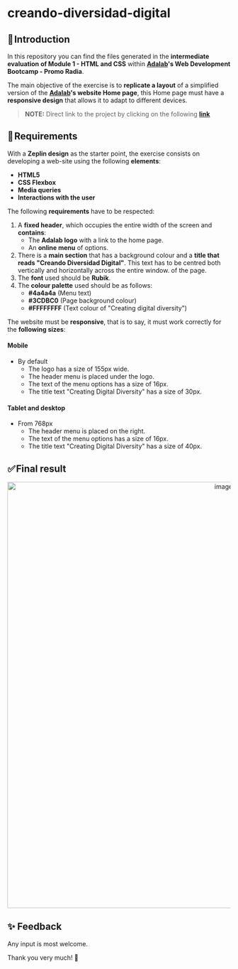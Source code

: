 # creando-diversidad-digital 
## 🚀 Introduction

In this repository you can find the files generated in the **intermediate evaluation of Module 1 - HTML and CSS** within **[Adalab](https://adalab.es/)'s Web Development Bootcamp - Promo Radia**.

The main objective of the exercise is to **replicate a layout** of a simplified version of the **[Adalab](https://adalab.es/)'s website Home page**, this Home page must have a **responsive design** that allows it to adapt to different devices.

> **NOTE:** Direct link to the project by clicking on the following **[link](https://marocena26.github.io/creando-diversidad-digital/)**

## 📝 Requirements

With a **Zeplin design** as the starter point, the exercise consists on developing a web-site using the following **elements**:

- **HTML5**
- **CSS Flexbox**
- **Media queries**
- **Interactions with the user**

The following **requirements** have to be respected:

1. A **fixed header**, which occupies the entire width of the screen and **contains**:
   - The **Adalab logo** with a link to the home page.
   - An **online menu** of options.
2. There is a **main section** that has a background colour and a **title that reads "Creando Diversidad Digital"**. This text has to be centred both vertically and horizontally across the entire window.
of the page.
3. The **font** used should be **Rubik**.
4. The **colour palette** used should be as follows:
   - **#4a4a4a** (Menu text)
   - **#3CDBC0** (Page background colour)
   - **#FFFFFFFF** (Text colour of "Creating digital diversity")

The website must be **responsive**, that is to say, it must work correctly for the **following sizes**:

#### Mobile

- By default
  - The logo has a size of 155px wide.
  - The header menu is placed under the logo.
  - The text of the menu options has a size of 16px.
  - The title text "Creating Digital Diversity" has a size of 30px.

#### Tablet and desktop
- From 768px
  - The header menu is placed on the right.
  - The text of the menu options has a size of 16px.
  - The title text "Creating Digital Diversity" has a size of 40px.

## ✅ Final result
<div id="header" align="center">
<img width="960" alt="image" src="https://user-images.githubusercontent.com/113302094/211353285-a7927269-0716-433d-b124-aee023a48804.png">
</div>

## ✨ Feedback 

Any input is most welcome.

Thank you very much! 🤗


